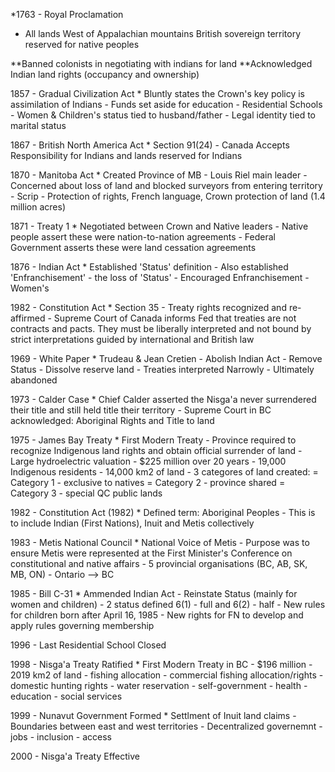 *1763 - Royal Proclamation

* All lands West of Appalachian mountains British sovereign territory reserved for native peoples

**Banned colonists in negotiating with indians for land
**Acknowledged Indian land rights (occupancy and ownership)

1857 - Gradual Civilization Act
				* Bluntly states the Crown's key policy is assimilation of Indians
				  - Funds set aside for education
				  - Residential Schools
				  - Women & Children's status tied to husband/father
				  - Legal identity tied to marital status

1867 - British North America Act
				* Section 91(24)
				  - Canada Accepts Responsibility for Indians and lands reserved for Indians

1870 - Manitoba Act
				* Created Province of MB
				  - Louis Riel main leader
				  - Concerned about loss of land and blocked surveyors from entering territory
				  - Scrip
				  - Protection of rights, French language, Crown protection of land (1.4 million acres)

1871 - Treaty 1
				* Negotiated between Crown and Native leaders
				  - Native people assert these were nation-to-nation agreements
				  - Federal Government asserts these were land cessation agreements

1876 - Indian Act
				* Established 'Status' definition
				  - Also established 'Enfranchisement' - the loss of 'Status'
				  - Encouraged Enfranchisement
				  - Women's

1982 - Constitution Act
			* Section 35
				- Treaty rights recognized and re-affirmed
				- Supreme Court of Canada informs Fed that treaties are not contracts and pacts.  They must be liberally interpreted and not bound by strict interpretations guided by international and British law

1969 - White Paper
			* Trudeau & Jean Cretien
			  - Abolish Indian Act
			  - Remove Status
			  - Dissolve reserve land
			  - Treaties interpreted Narrowly
			  - Ultimately abandoned

1973 - Calder Case
				* Chief Calder asserted the Nisga'a never surrendered their title and still held title their territory
					- Supreme Court in BC acknowledged:  Aboriginal Rights and Title to land

1975 - James Bay Treaty
				* First Modern Treaty
				  - Province required to recognize Indigenous land rights and obtain official surrender of land
				  - Large hydroelectric valuation
				  - $225 million over 20 years
				  - 19,000 Indigenous residents
				  - 14,000 km2 of land
				  - 3 categores of land created:
				  	= Category 1 - exclusive to natives
				  	= Category 2 - province shared
				  	= Category 3 - special QC public lands

1982 - Constitution Act (1982)
				* Defined term:  Aboriginal Peoples
					- This is to include Indian (First Nations), Inuit and Metis collectively

1983 - Metis National Council
				* National Voice of Metis
				  - Purpose was to ensure Metis were represented at the First Minister's Conference on constitutional and native affairs
				  - 5 provincial organisations (BC, AB, SK, MB, ON) - Ontario --> BC

1985 - Bill C-31
				* Ammended Indian Act
					- Reinstate Status (mainly for women and children)
					- 2 status defined 6(1) - full and 6(2) - half
					- New rules for children born after April 16, 1985
					- New rights for FN to develop and apply rules governing membership

1996 - Last Residential School Closed

1998 - Nisga'a Treaty Ratified
				* First Modern Treaty in BC
				  - $196 million
				  - 2019 km2 of land
				  - fishing allocation
				  - commercial fishing allocation/rights
				  - domestic hunting rights
				  - water reservation
				  - self-government
				  - health
				  - education
				  - social services

1999 - Nunavut Government Formed
				* Settlment of Inuit land claims
					- Boundaries between east and west territories
					- Decentralized governemnt
						- jobs
						- inclusion
						- access

2000 - Nisga'a Treaty Effective










